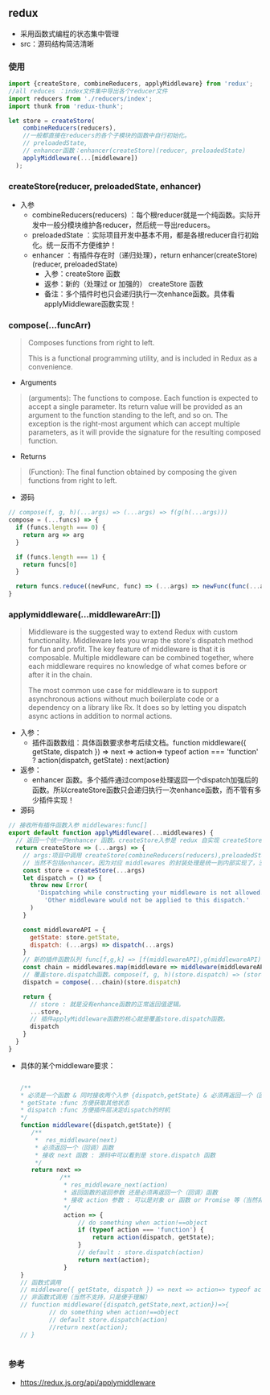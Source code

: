 ## redux
- 采用函数式编程的状态集中管理
- src：源码结构简洁清晰

### 使用
```js
import {createStore, combineReducers, applyMiddleware} from 'redux';
//all reduces ：index文件集中导出各个reducer文件
import reducers from './reducers/index';
import thunk from 'redux-thunk'; 

let store = createStore(
    combineReducers(reducers),
    //一般都直接在reducers的各个子模块的函数中自行初始化。
    // preloadedState,
    // enhancer函数：enhancer(createStore)(reducer, preloadedState)
    applyMiddleware(...[middleware])
  );
```

### createStore(reducer, preloadedState, enhancer)
- 入参
  - combineReducers(reducers) ：每个根reducer就是一个纯函数。实际开发中一般分模块维护各reducer，然后统一导出reducers。
  - preloadedState ：实际项目开发中基本不用，都是各根reducer自行初始化。统一反而不方便维护！
  - enhancer ：有插件存在时（递归处理），return enhancer(createStore)(reducer, preloadedState) 
    - 入参：createStore 函数
    - 返参：新的（处理过 or 加强的） createStore 函数
    - 备注：多个插件时也只会递归执行一次enhance函数。具体看applyMiddleware函数实现！

### compose(...funcArr)
> Composes functions from right to left.
>
> This is a functional programming utility, and is included in Redux as a convenience.

- Arguments
> (arguments): The functions to compose. Each function is expected to accept a single parameter. Its return value will be provided as an argument to the function standing to the left, and so on. The exception is the right-most argument which can accept multiple parameters, as it will provide the signature for the resulting composed function.
- Returns
> (Function): The final function obtained by composing the given functions from right to left.
- 源码 
```js
// compose(f, g, h)(...args) => (...args) => f(g(h(...args)))
compose = (...funcs) => {
  if (funcs.length === 0) {
    return arg => arg
  }

  if (funcs.length === 1) {
    return funcs[0]
  }

  return funcs.reduce((newFunc, func) => (...args) => newFunc(func(...args)))
}

```


### applymiddleware(...middlewareArr:[])
> Middleware is the suggested way to extend Redux with custom functionality. Middleware lets you wrap the store's dispatch method for fun and profit. The key feature of middleware is that it is composable. Multiple middleware can be combined together, where each middleware requires no knowledge of what comes before or after it in the chain.
> 
> The most common use case for middleware is to support asynchronous actions without much boilerplate code or a dependency on a library like Rx. It does so by letting you dispatch async actions in addition to normal actions.
- 入参：
  - 插件函数数组：具体函数要求参考后续文档。function middleware({ getState, dispatch }) => next => action=> typeof action === 'function' ? action(dispatch, getState) : next(action)
- 返参：
  - enhancer 函数。多个插件通过compose处理返回一个dispatch加强后的函数。所以createStore函数只会递归执行一次enhance函数，而不管有多少插件实现！
- 源码
```js
// 接收所有插件函数入参 middlewares:func[]
export default function applyMiddleware(...middlewares) {
  // 返回一个统一的enhancer 函数。createStore入参是 redux 自实现 createStore 的函数
  return createStore => (...args) => {
    // args:项目中调用 createStore(combineReducers(reducers),preloadedState)对应传入的参数。
    // 当然不包括enhancer。因为对应 middlewares 的封装处理是统一到内部实现了，没有放到return createStore=>(...args){} 外层 针对一个middleware返回一个enhance函数递归调用！
    const store = createStore(...args)
    let dispatch = () => {
      throw new Error(
        'Dispatching while constructing your middleware is not allowed. ' +
          'Other middleware would not be applied to this dispatch.'
      )
    }

    const middlewareAPI = {
      getState: store.getState,
      dispatch: (...args) => dispatch(...args)
    }
    // 新的插件函数队列 func[f,g,k] => [f(middlewareAPI),g(middlewareAPI),k(middlewareAPI)]
    const chain = middlewares.map(middleware => middleware(middlewareAPI))
    // 覆盖store.dispatch函数。compose(f, g, h)(store.dispatch) => (store.dispatch) => f(g(h(store.dispatch)))
    dispatch = compose(...chain)(store.dispatch)

    return {
      // store : 就是没有enhance函数的正常返回值逻辑。
      ...store,
      // 插件applyMiddleware函数的核心就是覆盖store.dispatch函数。
      dispatch
    }
  }
}
```
- 具体的某个middleware要求：
  ```js
  
  /**
  * 必须是一个函数 & 同时接收两个入参 {dispatch,getState} & 必须再返回一个（回调）函数；方便后续插件使用
  * getState :func 方便获取其他状态 
  * dispatch :func 方便插件层决定dispatch的时机
  */
  function middleware({dispatch,getState}) {  
     /**
      *  res_middleware(next)
      * 必须返回一个（回调）函数
      * 接收 next 函数 : 源码中可以看到是 store.dispatch 函数
      */
     return next => 
             /**
              * res_middleware_next(action)
              * 返回函数的返回参数 还是必须再返回一个（回调）函数
              * 接收 action 参数 : 可以是对象 or 函数 or Promise 等（当然非对象格式需要插件层先行处理）
              */
              action => {
                  // do something when action!==object 
                  if (typeof action === 'function') {
                      return action(dispatch, getState);
                  }
                  // default : store.dispatch(action)
                  return next(action);
              }
  }
  // 函数式调用
  // middleware({ getState, dispatch }) => next => action=> typeof action === 'function' ? action(dispatch, getState) : next(action)
  // 非函数式调用（当然不支持，只是便于理解）
  // function middleware({dispatch,getState,next,action})=>{
          // do something when action!==object 
          // default store.dispatch(action)
          //return next(action);
  // }
 
  ```

 

  
### 参考
- https://redux.js.org/api/applymiddleware